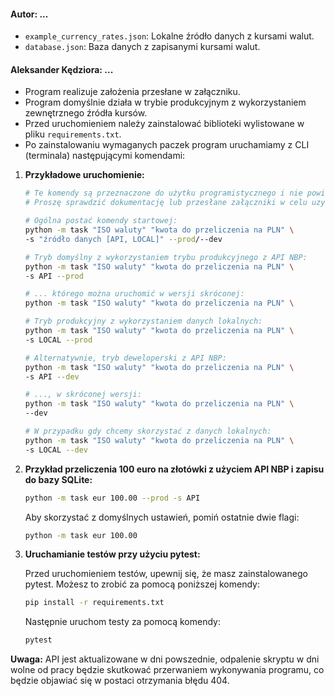 #### **Autor: ...**

- `example_currency_rates.json`: Lokalne źródło danych z kursami walut.
- `database.json`: Baza danych z zapisanymi kursami walut.

#### **Aleksander Kędziora: ...**

- Program realizuje założenia przesłane w załączniku.
- Program domyślnie działa w trybie produkcyjnym z wykorzystaniem zewnętrznego źródła kursów.
- Przed uruchomieniem należy zainstalować biblioteki wylistowane w pliku `requirements.txt`.
- Po zainstalowaniu wymaganych paczek program uruchamiamy z CLI (terminala) następującymi komendami:

1. **Przykładowe uruchomienie:**
    
    ```bash
    # Te komendy są przeznaczone do użytku programistycznego i nie powinny być uruchamiane bezpośrednio z poziomu README.
    # Proszę sprawdzić dokumentację lub przesłane załączniki w celu uzyskania pełnej listy dostępnych komend i ich konfiguracji.

    # Ogólna postać komendy startowej:
    python -m task "ISO waluty" "kwota do przeliczenia na PLN" \
    -s "źródło danych [API, LOCAL]" --prod/--dev
    
    # Tryb domyślny z wykorzystaniem trybu produkcyjnego z API NBP:   
    python -m task "ISO waluty" "kwota do przeliczenia na PLN" \
    -s API --prod
    
    # ... którego można uruchomić w wersji skróconej:
    python -m task "ISO waluty" "kwota do przeliczenia na PLN" \

    # Tryb produkcyjny z wykorzystaniem danych lokalnych:   
    python -m task "ISO waluty" "kwota do przeliczenia na PLN" \
    -s LOCAL --prod
   
    # Alternatywnie, tryb deweloperski z API NBP:
    python -m task "ISO waluty" "kwota do przeliczenia na PLN" \
    -s API --dev
   
    # ..., w skróconej wersji:
    python -m task "ISO waluty" "kwota do przeliczenia na PLN" \
    --dev

    # W przypadku gdy chcemy skorzystać z danych lokalnych:
    python -m task "ISO waluty" "kwota do przeliczenia na PLN" \
    -s LOCAL --dev
    ```

2. **Przykład przeliczenia 100 euro na złotówki z użyciem API NBP i zapisu do bazy SQLite:**

    ```bash
    python -m task eur 100.00 --prod -s API
    ```

    Aby skorzystać z domyślnych ustawień, pomiń ostatnie dwie flagi:

    ```bash
    python -m task eur 100.00
    ```

3. **Uruchamianie testów przy użyciu pytest:**

    Przed uruchomieniem testów, upewnij się, że masz zainstalowanego pytest. Możesz to zrobić za pomocą poniższej komendy:

    ```bash
    pip install -r requirements.txt
    ```

    Następnie uruchom testy za pomocą komendy:

    ```bash
    pytest
    ```

**Uwaga:** API jest aktualizowane w dni powszednie, odpalenie skryptu w dni wolne od pracy będzie skutkować przerwaniem wykonywania programu, co będzie objawiać się w postaci otrzymania błędu 404.
